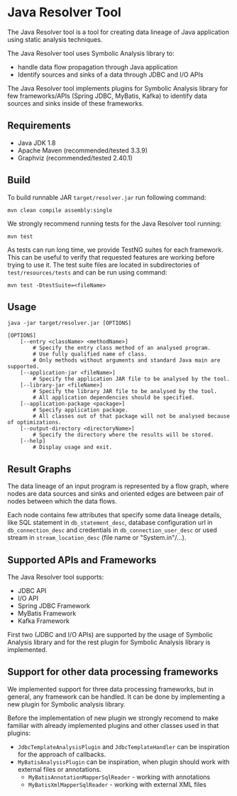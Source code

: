 # Java Resolver Tool

The Java Resolver tool is a tool for creating data lineage of Java application
using static analysis techniques.

The Java Resolver tool uses Symbolic Analysis library to:
- handle data flow propagation through Java application
- Identify sources and sinks of a data through JDBC and I/O APIs

The Java Resolver tool implements plugins for Symbolic Analysis library
for few frameworks/APIs (Spring JDBC, MyBatis, Kafka) to identify
data sources and sinks inside of these frameworks. 

## Requirements

- Java JDK 1.8
- Apache Maven (recommended/tested 3.3.9)
- Graphviz (recommended/tested 2.40.1)

## Build
To build runnable JAR `target/resolver.jar` run following command:

    mvn clean compile assembly:single

We strongly recommend running tests for the Java Resolver tool running:

    mvn test

As tests can run long time, we provide TestNG suites for each framework.
This can be useful to verify that requested features are working before trying to use it.
The test suite files are located in subdirectories of `test/resources/tests`
and can be run using command:

    mvn test -DtestSuite=<fileName>

## Usage
    java -jar target/resolver.jar [OPTIONS]
    
    [OPTIONS]
        [--entry <className> <methodName>]
            # Specify the entry class method of an analysed program.
            # Use fully qualified name of class.
            # Only methods without arguments and standard Java main are supported.
        [--application-jar <fileName>]
            # Specify the application JAR file to be analysed by the tool.
        [--library-jar <fileName>]
            # Specify the library JAR file to be analysed by the tool.
            # All application dependencies should be specified.
        [--application-package <package>]
            # Specify application package.
            # All classes out of that package will not be analysed because of optimizations.
        [--output-directory <directoryName>]
            # Specify the directory where the results will be stored.
        [--help]
            # Display usage and exit.

## Result Graphs
The data lineage of an input program is represented by a flow graph, where
nodes are data sources and sinks and oriented edges are between pair of nodes
between which the data flows.

Each node contains few attributes that specify some data lineage details,
like SQL statement in `db_statement_desc`, database configuration url in
`db_connection_desc` and credentials in `db_connection_user_desc`
or used stream in `stream_location_desc` (file name or "System.in"/...).

## Supported APIs and Frameworks

The Java Resolver tool supports:
- JDBC API
- I/O API
- Spring JDBC Framework
- MyBatis Framework
- Kafka Framework

First two (JDBC and I/O APIs) are supported by the usage of Symbolic Analysis library
and for the rest plugin for Symbolic Analysis library is implemented. 

## Support for other data processing frameworks

We implemented support for three data processing frameworks, but in general,
any framework can be handled. It can be done by implementing a new plugin for
Symbolic analysis library.

Before the implementation of new plugin we strongly recomend to make familiar
with already implemented plugins and other classes used in that plugins:
- `JdbcTemplateAnalysisPlugin` and `JdbcTemplateHandler` can be inspiration
 for the approach of callbacks.
- `MyBatisAnalysisPlugin` can be inspiration, when plugin should work with
external files or annotations.
    - `MyBatisAnnotationMapperSqlReader` - working with annotations
    - `MyBatisXmlMapperSqlReader` - working with external XML files